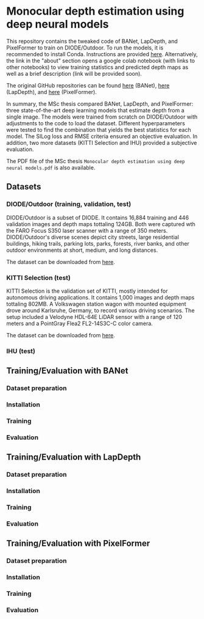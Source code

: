 # Monocular depth estimation using deep neural models
This repository contains the tweaked code of BANet, LapDepth, and PixelFormer to train on DIODE/Outdoor. To run the models, it is recommended to install Conda. Instructions are provided [here](https://docs.anaconda.com/free/anaconda/). Alternatively, the link in the "about" section opens a google colab notebook (with links to other notebooks) to view training statistics and predicted depth maps as well as a brief description (link will be provided soon).

The original GitHub repositories can be found [here](https://github.com/dg-enlens/banet-depth-prediction) (BANet), [here](https://github.com/tjqansthd/LapDepth-release) (LapDepth), and [here](https://github.com/ashutosh1807/PixelFormer) (PixelFormer).

In summary, the MSc thesis compared BANet, LapDepth, and PixelFormer: three state-of-the-art deep learning models that estimate depth from a single image. The models were trained from scratch on DIODE/Outdoor with adjustments to the code to load the dataset. Different hyperparameters were tested  to find the combination that yields the best statistics for each model. The SILog loss and RMSE criteria ensured an objective evaluation. In addition, two more datasets (KITTI Selection and IHU) provided a subjective evaluation.

The PDF file of the MSc thesis ```Monocular depth estimation using deep neural models.pdf``` is also available.
## Datasets
### DIODE/Outdoor (training, validation, test)
DIODE/Outdoor is a subset of DIODE. It contains 16,884 training and 446 validation images and depth maps tottaling 124GB. Both were captured wth the FARO Focus S350 laser scanner with a range of 350 meters. DIODE/Outdoor's diverse scenes depict city streets, large residential buildings, hiking trails, parking lots, parks, forests, river banks, and other outdoor environments at short, medium, and long distances. 

The dataset can be downloaded from [here](https://diode-dataset.org).

### KITTI Selection (test)
KITTI Selection is the validation set of KITTI, mostly intended for autonomous driving applications. It contains 1,000 images and depth maps tottaling 802MB. A Volkswagen station wagon with mounted equipment drove around Karlsruhe, Germany, to record various driving scenarios. The setup included a Velodyne HDL-64E LiDAR sensor with a range of 120 meters and a PointGray Flea2 FL2-14S3C-C color camera.

The dataset can be downloaded from [here](https://www.cvlibs.net/datasets/kitti/eval_depth.php?benchmark=depth_prediction).

### IHU (test)

## Training/Evaluation with BANet
### Dataset preparation

### Installation

### Training

### Evaluation

## Training/Evaluation with LapDepth
### Dataset preparation

### Installation

### Training

### Evaluation

## Training/Evaluation with PixelFormer
### Dataset preparation

### Installation

### Training

### Evaluation

